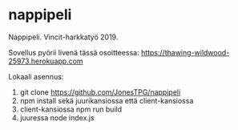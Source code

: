 # nappipeli
Nappipeli. Vincit-harkkatyö 2019.

Sovellus pyörii livenä tässä osoitteessa: https://thawing-wildwood-25973.herokuapp.com

Lokaali asennus:

1. git clone https://github.com/JonesTPG/nappipeli
2. npm install sekä juurikansiossa että client-kansiossa
3. client-kansiossa npm run build
4. juuressa node index.js
